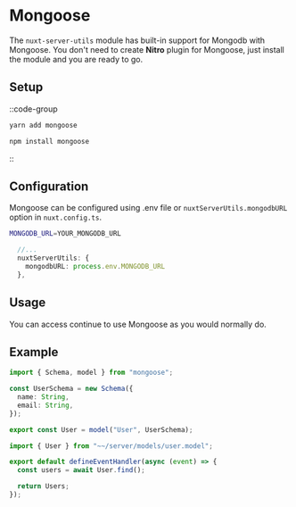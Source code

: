 # Mongoose

The `nuxt-server-utils` module has built-in support for Mongodb with Mongoose. You don't need to create **Nitro** plugin for Mongoose, just install the module and you are ready to go.

## Setup

::code-group

```bash [yarn]
yarn add mongoose
```

```bash [npm]
npm install mongoose
```

::

## Configuration

Mongoose can be configured using .env file or `nuxtServerUtils.mongodbURL` option in `nuxt.config.ts`.

```bash [.env]
MONGODB_URL=YOUR_MONGODB_URL
```

```ts [nuxt.config.ts]
  //...
  nuxtServerUtils: {
    mongodbURL: process.env.MONGODB_URL
  },
```

## Usage

You can access continue to use Mongoose as you would normally do.

## Example

```ts [server/models/user.model.ts]
import { Schema, model } from "mongoose";

const UserSchema = new Schema({
  name: String,
  email: String,
});

export const User = model("User", UserSchema);
```

```ts [server/api/users.get.ts]
import { User } from "~~/server/models/user.model";

export default defineEventHandler(async (event) => {
  const users = await User.find();

  return Users;
});
```

